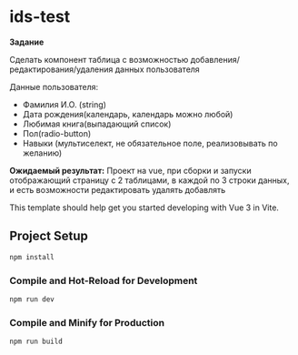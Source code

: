 # ids-test

**Задание**

Сделать компонент таблица с возможностью добавления/редактирования/удаления данных пользователя

Данные пользователя:
* Фамилия И.О. (string)
* Дата рождения(календарь, календарь можно любой)
* Любимая книга(выпадающий список)
* Пол(radio-button)
* Навыки (мультиселект, не обязательное поле, реализовывать по желанию)


**Ожидаемый результат:**
Проект на vue, при сборки и запуски отображающий страницу с 2 таблицами, в каждой по 3 строки данных, и есть возможности редактировать удалять добавлять


This template should help get you started developing with Vue 3 in Vite.

## Project Setup

```sh
npm install
```

### Compile and Hot-Reload for Development

```sh
npm run dev
```

### Compile and Minify for Production

```sh
npm run build
```
